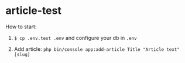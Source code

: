 # article-test

How to start:

1) `$ cp .env.test .env` and configure your db in `.env`

2) Add article:
`php bin/console app:add-article Title "Article text" [slug]`
